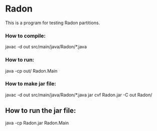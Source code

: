 # Radon

This is a program for testing Radon partitions.

### How to compile:
javac -d out src/main/java/Radon/*.java

### How to run:
java -cp out/ Radon.Main

### How to make jar file:
javac -d out src/main/java/Radon/*.java
jar cvf Radon.jar -C out Radon/

## How to run the jar file:
java -cp Radon.jar Radon.Main

